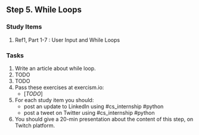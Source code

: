 ## Step 5. While Loops

### Study Items
  1. Ref1, Part 1-7 : User Input and While Loops

### Tasks

 1. Write an article about while loop.
 2. TODO
 3. TODO
 4. Pass these exercises at exercism.io:
    - [*TODO*]
 5. For each study item you should:  
     - post an update to LinkedIn using #cs_internship #python  
     - post a tweet on Twitter using #cs_internship #python
 6. You should give a 20-min presentation about the content of this step, on Twitch platform.
